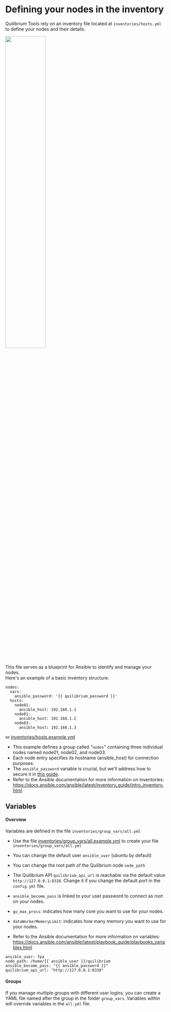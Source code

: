 # Defining your nodes in the inventory

Quilibrium Tools rely on an inventory file located at ```inventories/hosts.yml``` to define your nodes and their details.

<img src="https://t4.ftcdn.net/jpg/01/46/35/85/360_F_146358501_31AcLM4umtVDEpGfnLmvYHoAm7vTXkCR.jpg" width="50%" />

This file serves as a blueprint for Ansible to identify and manage your nodes.<br>
Here's an example of a basic inventory structure:

```
nodes:
  vars:
    ansible_password: '{{ quilibrium_password }}'
  hosts:
    node01:
      ansible_host: 192.168.1.1
    node01:
      ansible_host: 192.168.1.2
    node03:
      ansible_host: 192.168.1.3
```
or [inventories/hosts.example.yml](../inventories/hosts.example.yml)

* This example defines a group called "```nodes```" containing three individual nodes named node01, node02, and node03.
* Each node entry specifies its hostname (ansible_host) for connection purposes.
* The ```ansible_password``` variable is crucial, but we'll address how to secure it in [this guide](vault.md).
* Refer to the Ansible documentation for more information on inventories: https://docs.ansible.com/ansible/latest/inventory_guide/intro_inventory.html

## Variables

#### Overview

Variables are defined in the file ```inventories/group_vars/all.yml```
* Use the file [inventories/group_vars/all.example.yml](../inventories/group_vars/all.yml) to create your file ```inventories/group_vars/all.yml```
* You can change the default user ```ansible_user``` (ubuntu by default)
* You can change the root path of the Quilibrium node ```node_path```
* The Quilibrium API ```quilibrium_api_url``` is reachable via the default value ```http://127.0.0.1:8338```. Change it if you change the default port in the ```config.yml``` file.
* ```ansible_become_pass``` is linked to your user password to connect as root on your nodes.
* ```go_max_procs```: indicates how many core you want to use for your nodes.
* ```dataWorkerMemoryLimit```: indicates how many memory you want to use for your nodes.

* Refer to the Ansible documentation for more information on variables: https://docs.ansible.com/ansible/latest/playbook_guide/playbooks_variables.html

```
ansible_user: fpa
node_path: /home/{{ ansible_user }}/quilibrium
ansible_become_pass: "{{ ansible_password }}"
quilibrium_api_url: "http://127.0.0.1:8338"
```

#### Groups

If you manage multiple groups with different user logins, you can create a YAML file named after the group in the folder ```group_vars```. Variables within will override variables in the ```all.yml``` file.
